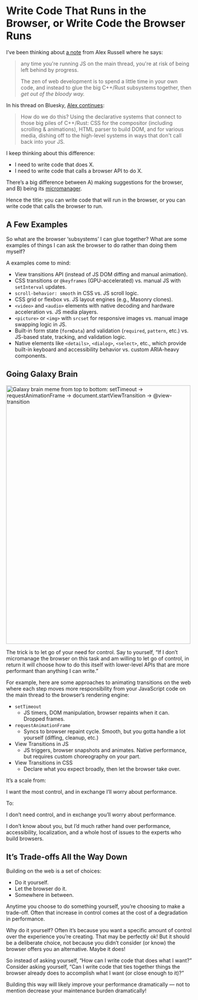 # Write Code That Runs in the Browser, or Write Code the Browser Runs

I’ve been thinking about [a note](https://notes.jim-nielsen.com/#2025-07-18T0946) from Alex Russell where he says:

> any time you're running JS on the main thread, you're at risk of being left behind by progress.
>
> The zen of web development is to spend a little time in your own code, and instead to glue the big C++/Rust subsystems together, then _get out of the bloody way._

In his thread on Bluesky, [Alex continues](https://bsky.app/profile/infrequently.org/post/3lu7j6gwjf2cd):

> How do we do this? Using the declarative systems that connect to those big piles of C++/Rust: CSS for the compositor (including scrolling & animations), HTML parser to build DOM, and for various media, dishing off to the high-level systems in ways that don't call back into your JS.

I keep thinking about this difference:

- I need to write code that does X.
- I need to write code that calls a browser API to do X.

There’s a big difference between A) making suggestions for the browser, and B) being its [micromanager](https://bell.bz/be-the-browsers-mentor-not-its-micromanager/).

Hence the title: you can write code that will run in the browser, or you can write code that calls the browser to run.

## A Few Examples

So what are the browser ‘subsystems’ I can glue together? What are some examples of things I can ask the browser to do rather than doing them myself?

A examples come to mind:

- View transitions API (instead of JS DOM diffing and manual animation).
- CSS transitions or `@keyframes` (GPU-accelerated) vs. manual JS with `setInterval` updates.
- `scroll-behavior: smooth` in CSS vs. JS scroll logic.
- CSS grid or flexbox vs. JS layout engines (e.g., Masonry clones).
- `<video>` and `<audio>` elements with native decoding and hardware acceleration vs. JS media players.
- `<picture>` or `<img>` with `srcset` for responsive images vs. manual image swapping logic in JS.
- Built-in form state (`formData`) and validation (`required`, `pattern`, etc.) vs. JS-based state, tracking, and validation logic.
- Native elements like `<details>`, `<dialog>`, `<select>`, etc., which provide built-in keyboard and accessibility behavior vs. custom ARIA-heavy components.

## Going Galaxy Brain

<img src="https://cdn.jim-nielsen.com/blog/2025/galaxy-brain-animation.jpg" width="500" height="702" alt="Galaxy brain meme from top to bottom: setTimeout -> requestAnimationFrame -> document.startViewTransition -> @view-transition" data-og-image />

The trick is to let go of your need for control. Say to yourself, “If I don’t micromanage the browser on this task and am willing to let go of control, in return it will choose how to do this itself with lower-level APIs that are more performant than anything I can write.”

For example, here are some approaches to animating transitions on the web where each step moves more responsibility from your JavaScript code on the main thread to the browser’s rendering engine:

- `setTimeout`
    - JS timers, DOM manipulation, browser repaints when it can. Dropped frames.
- `requestAnimationFrame`
    - Syncs to browser repaint cycle. Smooth, but you gotta handle a lot yourself (diffing, cleanup, etc.)
- View Transitions in JS
    - JS triggers, browser snapshots and animates. Native performance, but requires custom choreography on your part.
- View Transitions in CSS
    - Declare what you expect broadly, then let the browser take over. 

It’s a scale from:

I want the most control, and in exchange I’ll worry about performance.

To:

I don’t need control, and in exchange you’ll worry about performance.

I don’t know about you, but I’d much rather hand over performance, accessibility, localization, and a whole host of issues to the experts who build browsers.

## It’s Trade-offs All the Way Down

Building on the web is a set of choices:

- Do it yourself.
- Let the browser do it.
- Somewhere in between. 

Anytime you choose to do something yourself, you’re choosing to make a trade-off. Often that increase in control comes at the cost of a degradation in performance. 

Why do it yourself? Often it’s because you want a specific amount of control over the experience you’re creating. That may be perfectly ok! But it should be a deliberate choice, not because you didn’t consider (or know) the browser offers you an alternative. Maybe it does!

So instead of asking yourself, “How can I write code that does what I want?” Consider asking yourself, “Can I write code that ties together things the browser already does to accomplish what I want (or close enough to it)?”

Building this way will likely improve your performance dramatically — not to mention decrease your maintenance burden dramatically!
